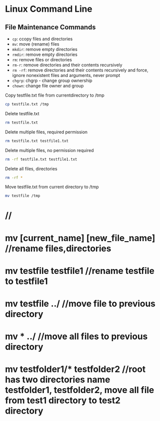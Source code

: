 # Linux Command Line

## File Maintenance Commands

- `cp`: ccopy files and directories <br>
- `mv`: move (rename) files <br>
- `mkdir`: remove empty directories <br>
- `rmdir`: remove empty directories <br>
- `rm`: remove files or directories <br>
- `rm-r`: remove directories and their contents recursively <br>
- `rm -rf`: remove directories and their contents recursively and force, ignore nonexistent files and arguments, never prompt <br>
- `chgrp`: chgrp - change group ownership <br>
- `chown`: change file owner and group <br>

Copy testfile.txt file from currentdirectory to /tmp
```bash
cp testfile.txt /tmp
```
Delete testfile.txt
```bash
rm testfile.txt	
```
Delete multiple files, required permission
```bash
rm testfile.txt testfile1.txt
```
Delete multiple files, no permission required
```bash
rm -rf testfile.txt testfile1.txt
```
Delete all files, directories

```bash
rm -rf *	
```
Move testfile.txt from current directory to /tmp
```bash
mv testfile /tmp	
```

# 		// 
# mv [current_name] [new_file_name] //rename files,directories
# mv testfile testfile1		//rename testfile to testfile1
# mv testfile ../			//move file to previous directory
# mv * ../				//move all files to previous directory
# mv testfolder1/* testfolder2	//root has two directories name testfolder1, testfolder2, move all file from test1 directory to test2 directory
